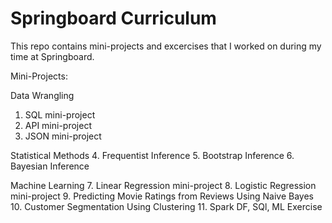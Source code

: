 # Springboard Curriculum

This repo contains mini-projects and excercises that I worked on during my time at Springboard.

Mini-Projects:

Data Wrangling
1. SQL mini-project
2. API mini-project
3. JSON mini-project

Statistical Methods
4. Frequentist Inference
5. Bootstrap Inference
6. Bayesian Inference

Machine Learning
7. Linear Regression mini-project
8. Logistic Regression mini-project
9. Predicting Movie Ratings from Reviews Using Naive Bayes
10. Customer Segmentation Using Clustering
11. Spark DF, SQl, ML Exercise
